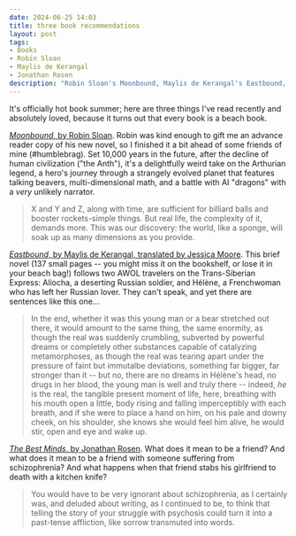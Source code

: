 ```yaml
---
date: 2024-06-25 14:03 
title: three book recommendations
layout: post
tags: 
- Books
- Robin Sloan
- Maylis de Kerangal
- Jonathan Rosen
description: "Robin Sloan's Moonbound, Maylis de Kerangal's Eastbound, Jonathan Rosen's The Best Minds"
---
```


It's officially hot book summer; here are three things I've read recently and absolutely loved, because it turns out that every book is a beach book.

[*Moonbound*, by Robin Sloan](https://www.amazon.com/Moonbound-Novel-Robin-Sloan/dp/0374610606). Robin was kind enough to gift me an advance reader copy of his new novel, so I finished it a bit ahead of some friends of mine (#humblebrag). Set 10,000 years in the future, after the decline of human civilization ("the Anth"), it's a delightfully weird take on the Arthurian legend, a hero's journey through a strangely evolved planet that features talking beavers, multi-dimensional math, and a battle with AI "dragons" with a *very* unlikely narrator. 

> X and Y and Z, along with time, are sufficient for billiard balls and booster rockets-simple things. But real life, the complexity of it, demands more. This was our discovery: the world, like a sponge, will soak up as many dimensions as you provide.

[*Eastbound*, by Maylis de Kerangal, translated by Jessica Moore](https://www.amazon.com/Eastbound-Maylis-Kerangal/dp/1953861504). This brief novel (137 small pages -- you might miss it on the bookshelf, or lose it in your beach bag!) follows two AWOL travelers on the Trans-Siberian Express: Aliocha, a deserting Russian soldier, and Hélène, a Frenchwoman who has left her Russian lover. They can't speak, and yet there are sentences like this one...

> In the end, whether it was this young man or a bear stretched out there, it would amount to the same thing, the same enormity, as though the real was suddenly crumbling, subverted by powerful dreams or completely other substances capable of catalyzing metamorphoses, as though the real was tearing apart under the pressure of faint but immutalbe deviations, something far bigger, far stronger than it -- but no, there are no dreams in Hélène's head, no drugs in her blood, the young man is well and truly there -- indeed, *he* is the real, the tangible present moment of life, here, breathing with his mouth open a little, body rising and falling imperceptibly with each breath, and if she were to place a hand on him, on his pale and downy cheek, on his shoulder, she knows she would feel him alive, he would stir, open and eye and wake up.

[*The Best Minds*, by Jonathan Rosen](https://www.amazon.com/Best-Minds-Friendship-Madness-Intentions/dp/1594206570). What does it mean to be a friend? And what does it mean to be a friend with someone suffering from schizophrenia? And what happens when that friend stabs his girlfriend to death with a kitchen knife? 

> You would have to be very ignorant about schizophrenia, as I certainly was, and deluded about writing, as I continued to be, to think that telling the story of your struggle with psychosis could turn it into a past-tense affliction, like sorrow transmuted into words.
